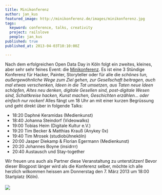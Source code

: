 ```yaml
---
title: Minikonferenz
author: jan_kus
featured_image: http://minikonferenz.de/images/minikonferenz.jpg
tags:
  keyword: conference, talks, creativity
  project: railslove
  people: jan_kus
published: true
published_at: 2013-04-03T10:10:00Z

---
```

Nach dem erfolgreichen Open Data Day in Köln folgt ein zweites, kleines, aber sehr sehr feines Event: die [Minikonferenz](http://minikonferenz.de). Es ist eine 3 Stündige Konferenz für Hacker, Painter, Storyteller oder für alle die _schönes tun, außergewöhnliche Wege zum Ziel gehen, zur Gesellschaft beitragen, auch mal etwas verschenken, Ideen in die Tat umsetzen, aus Taten neue Ideen schöpfen, Altes neu denken, digitale Gesellen sind, post-digitale Wesen sind, Schaltkreise hacken, Kunst machen, Geschichten erzählen... oder einfach nur rocken!_ 
Alles fängt um 18 Uhr an mit einer kurzen Begrüssung und geht direkt über in folgende Talks:

* 18:20 Daphné Keramidas (Medienkunst)
* 18:40 Johanna Steindorf (Videowalks)
* 19:00 Tobias Heim (Digitale Kultur e.V.)
* 19:20 Tim Becker & Matthias Krauß (Anykey 0x)
* 19:40 Tim Mrosek (studiobühneköln)
* 20:00 Jasper Diekamp & Florian Egermann (Medienkunst)
* 20:20 Johannes Boyne (insidrrr)
* 20:40 Austausch und Stay-together

Wir freuen uns auch als Partner diese Veranstaltung zu unterstützen! Bevor dieser Blogpost länger wird als die Konferenz selber, möchte ich alle herzlich wilkommen heissen am Donnerstag den 7. März 2013 um 18:00 Startplatz (Köln).

<img src="http://minikonferenz.de/images/minikonferenz.jpg" style="margin: 5px 20px 20px 0px">
